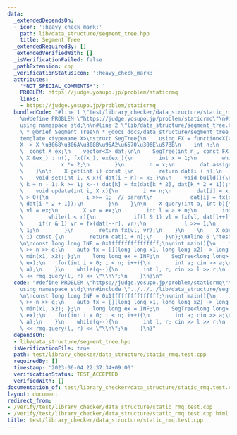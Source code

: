```yaml
---
data:
  _extendedDependsOn:
  - icon: ':heavy_check_mark:'
    path: lib/data_structure/segment_tree.hpp
    title: Segment Tree
  _extendedRequiredBy: []
  _extendedVerifiedWith: []
  _isVerificationFailed: false
  _pathExtension: cpp
  _verificationStatusIcon: ':heavy_check_mark:'
  attributes:
    '*NOT_SPECIAL_COMMENTS*': ''
    PROBLEM: https://judge.yosupo.jp/problem/staticrmq
    links:
    - https://judge.yosupo.jp/problem/staticrmq
  bundledCode: "#line 1 \"test/library_checker/data_structure/static_rmq.test.cpp\"\
    \n#define PROBLEM \"https://judge.yosupo.jp/problem/staticrmq\"\n#include <bits/stdc++.h>\n\
    using namespace std;\n\n#line 2 \"lib/data_structure/segment_tree.hpp\"\n\n/**\n\
    \ * @brief Segment Tree\n * @docs docs/data_structure/segment_tree.md\n */\n\n\
    template <typename X>\nstruct SegTree{\n    using FX = function<X(X, X)>; // X\u2022\
    X -> X \u3068\u306A\u308B\u95A2\u6570\u306E\u578B\n    int n;\n    FX fx;\n  \
    \  const X ex;\n    vector<X> dat;\n\n    SegTree(int n_, const FX &fx_, const\
    \ X &ex_) : n(), fx(fx_), ex(ex_){\n        int x = 1;\n        while(n_ > x){\n\
    \            x *= 2;\n        }\n        n = x;\n        dat.assign(n * 2, ex);\n\
    \    }\n\n    X get(int i) const {\n        return dat[i + n];\n    }\n    \n\
    \    void set(int i, X x){ dat[i + n] = x; }\n\n    void build(){\n        for(int\
    \ k = n - 1; k >= 1; k--) dat[k] = fx(dat[k * 2], dat[k * 2 + 1]);\n    }\n\n\
    \    void update(int i, X x){\n        i += n;\n        dat[i] = x;\n        while(i\
    \ > 0){\n            i >>= 1;  // parent\n            dat[i] = fx(dat[i * 2],\
    \ dat[i * 2 + 1]);\n        }\n    }\n\n    X query(int a, int b){\n        X\
    \ vl = ex;\n        X vr = ex;\n        int l = a + n;\n        int r = b + n;\n\
    \        while(l < r){\n            if(l & 1) vl = fx(vl, dat[l++]);\n       \
    \     if(r & 1) vr = fx(dat[--r], vr);\n            l >>= 1;\n            r >>=\
    \ 1;\n        }\n        return fx(vl, vr);\n    }\n    \n    X operator [](int\
    \ i) const {\n        return dat[i + n];\n    }\n};\n#line 6 \"test/library_checker/data_structure/static_rmq.test.cpp\"\
    \n\nconst long long INF = 0x1fffffffffffffff;\n\nint main(){\n    int n, q; cin\
    \ >> n >> q;\n    auto fx = [](long long x1, long long x2) -> long long { return\
    \ min(x1, x2); };\n    long long ex = INF;\n    SegTree<long long> rmq(n, fx,\
    \ ex);\n    for(int i = 0; i < n; i++){\n        int a; cin >> a;\n        rmq.update(i,\
    \ a);\n    }\n    while(q--){\n        int l, r; cin >> l >> r;\n        cout\
    \ << rmq.query(l, r) << \"\\n\";\n    }\n}\n"
  code: "#define PROBLEM \"https://judge.yosupo.jp/problem/staticrmq\"\n#include <bits/stdc++.h>\n\
    using namespace std;\n\n#include \"../../../lib/data_structure/segment_tree.hpp\"\
    \n\nconst long long INF = 0x1fffffffffffffff;\n\nint main(){\n    int n, q; cin\
    \ >> n >> q;\n    auto fx = [](long long x1, long long x2) -> long long { return\
    \ min(x1, x2); };\n    long long ex = INF;\n    SegTree<long long> rmq(n, fx,\
    \ ex);\n    for(int i = 0; i < n; i++){\n        int a; cin >> a;\n        rmq.update(i,\
    \ a);\n    }\n    while(q--){\n        int l, r; cin >> l >> r;\n        cout\
    \ << rmq.query(l, r) << \"\\n\";\n    }\n}"
  dependsOn:
  - lib/data_structure/segment_tree.hpp
  isVerificationFile: true
  path: test/library_checker/data_structure/static_rmq.test.cpp
  requiredBy: []
  timestamp: '2023-06-04 22:37:34+09:00'
  verificationStatus: TEST_ACCEPTED
  verifiedWith: []
documentation_of: test/library_checker/data_structure/static_rmq.test.cpp
layout: document
redirect_from:
- /verify/test/library_checker/data_structure/static_rmq.test.cpp
- /verify/test/library_checker/data_structure/static_rmq.test.cpp.html
title: test/library_checker/data_structure/static_rmq.test.cpp
---
```

